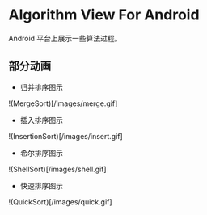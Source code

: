 # Algorithm View For Android
Android 平台上展示一些算法过程。

## 部分动画
- 归并排序图示

!(MergeSort)[/images/merge.gif]

- 插入排序图示

!(InsertionSort)[/images/insert.gif]

- 希尔排序图示

!(ShellSort)[/images/shell.gif]

- 快速排序图示

!(QuickSort)[/images/quick.gif]

